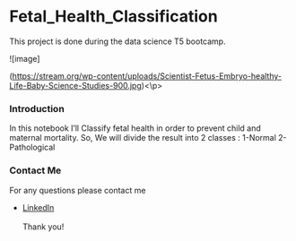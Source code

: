 # Fetal_Health_Classification
This project is done during the data science T5 bootcamp. 

![image]<p>(https://stream.org/wp-content/uploads/Scientist-Fetus-Embryo-healthy-Life-Baby-Science-Studies-900.jpg)<\p>



### Introduction

In this notebook I’ll Classify fetal health in order to prevent child and maternal mortality.
So, We will divide the result into 2 classes :
1-Normal
2-Pathological

### Contact Me

For any questions please contact me <br/>
- [LinkedIn](https://www.linkedin.com/in/bayan-ali-73bba815a)
<br/><br/>
Thank you!
